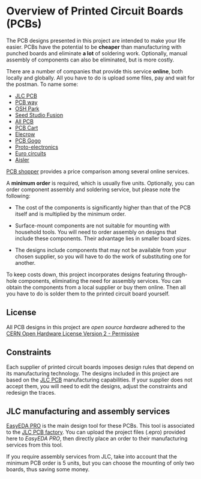 # Overview of Printed Circuit Boards (PCBs)

The PCB designs presented in this project are intended to make your life easier.
PCBs have the potential to be **cheaper** than manufacturing with punched boards
and eliminate **a lot** of soldering work.
Optionally, manual assembly of components can also be eliminated,
but is more costly.

There are a number of companies that provide this service **online**,
both locally and globally.
All you have to do is upload some files,
pay and wait for the postman.
To name some:

- [JLC PCB](https://jlcpcb.com/?href=easyeda-home)
- [PCB way](https://www.pcbway.com)
- [OSH Park](https://oshpark.com/)
- [Seed Studio Fusion](https://www.seeedstudio.com/fusion_pcb.html)
- [All PCB](https://www.allpcb.com/)
- [PCB Cart](https://www.pcbcart.com/quote/prototype-pcb)
- [Elecrow](https://www.elecrow.com/pcb-manufacturing.html)
- [PCB Gogo](https://www.pcbgogo.com/pcb-fabrication-quote.html)
- [Proto-electronics](https://www.proto-electronics.com/)
- [Euro circuits](https://www.eurocircuits.com/)
- [Aisler](https://aisler.net/en)

[PCB shopper](https://pcbshopper.com/) provides a price comparison among several online services.

A **minimum order** is required, which is usually five units.
Optionally, you can order component assembly and soldering service,
but please note the following:

- The cost of the components is significantly higher than that of the PCB itself
  and is multiplied by the minimum order.

- Surface-mount components are not suitable for mounting with household tools.
  You will need to order assembly on designs that include these components.
  Their advantage lies in smaller board sizes.

- The designs include components that may not be available from your chosen supplier,
  so you will have to do the work of substituting one for another.

To keep costs down, this project incorporates designs featuring through-hole components,
eliminating the need for assembly services.
You can obtain the components from a local supplier or buy them online.
Then all you have to do is solder them to the printed circuit board yourself.

## License

All PCB designs in this project are *open source hardware* adhered to the
[CERN Open Hardware License Version 2 - Permissive](./LICENSE.txt)

## Constraints

Each supplier of printed circuit boards imposes design rules
that depend on its manufacturing technology.
The designs included in this project are based on the
[JLC PCB](https://jlcpcb.com/capabilities/pcb-capabilities) manufacturing capabilities.
If your supplier does not accept them,
you will need to edit the designs,
adjust the constraints and redesign the traces.

## JLC manufacturing and assembly services

[EasyEDA PRO](https://pro.easyeda.com/editor) is the main design tool for these PCBs.
This tool is associated to the
[JLC PCB factory](https://jlcpcb.com/).
You can upload the project files (.epro) provided here to *EasyEDA PRO*,
then directly place an order to their manufacturing services from this tool.

If you require assembly services from JLC,
take into account that the minimum PCB order is 5 units,
but you can choose the mounting of only two boards, thus saving some money.
